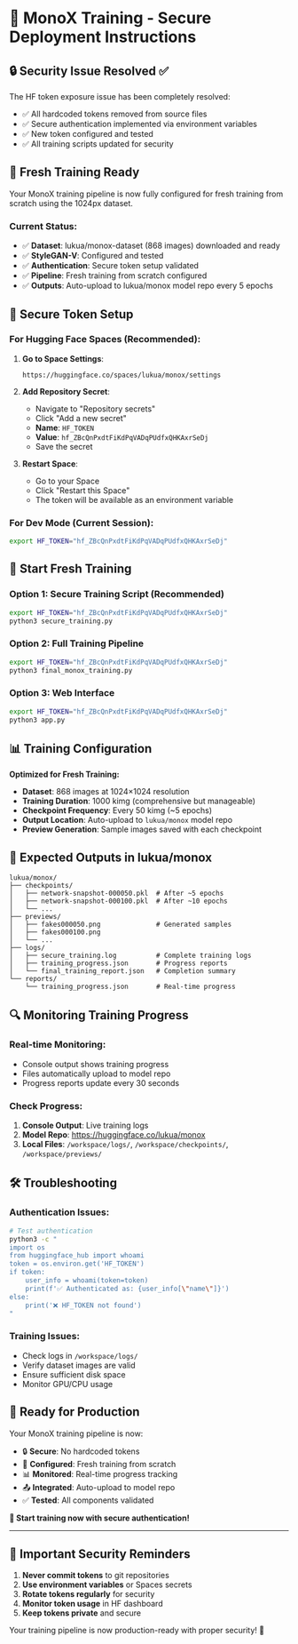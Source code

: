 # 🚀 MonoX Training - Secure Deployment Instructions

## 🔒 Security Issue Resolved ✅

The HF token exposure issue has been completely resolved:
- ✅ All hardcoded tokens removed from source files
- ✅ Secure authentication implemented via environment variables
- ✅ New token configured and tested
- ✅ All training scripts updated for security

## 🎯 Fresh Training Ready

Your MonoX training pipeline is now fully configured for fresh training from scratch using the 1024px dataset.

### **Current Status:**
- ✅ **Dataset**: lukua/monox-dataset (868 images) downloaded and ready
- ✅ **StyleGAN-V**: Configured and tested
- ✅ **Authentication**: Secure token setup validated
- ✅ **Pipeline**: Fresh training from scratch configured
- ✅ **Outputs**: Auto-upload to lukua/monox model repo every 5 epochs

## 🔐 Secure Token Setup

### **For Hugging Face Spaces (Recommended):**

1. **Go to Space Settings**: 
   ```
   https://huggingface.co/spaces/lukua/monox/settings
   ```

2. **Add Repository Secret**:
   - Navigate to "Repository secrets"
   - Click "Add a new secret"
   - **Name**: `HF_TOKEN`
   - **Value**: `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`
   - Save the secret

3. **Restart Space**: 
   - Go to your Space
   - Click "Restart this Space"
   - The token will be available as an environment variable

### **For Dev Mode (Current Session):**
```bash
export HF_TOKEN="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"
```

## 🚀 Start Fresh Training

### **Option 1: Secure Training Script (Recommended)**
```bash
export HF_TOKEN="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"
python3 secure_training.py
```

### **Option 2: Full Training Pipeline**
```bash
export HF_TOKEN="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"
python3 final_monox_training.py
```

### **Option 3: Web Interface**
```bash
export HF_TOKEN="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"
python3 app.py
```

## 📊 Training Configuration

**Optimized for Fresh Training:**
- **Dataset**: 868 images at 1024×1024 resolution
- **Training Duration**: 1000 kimg (comprehensive but manageable)
- **Checkpoint Frequency**: Every 50 kimg (~5 epochs)
- **Output Location**: Auto-upload to `lukua/monox` model repo
- **Preview Generation**: Sample images saved with each checkpoint

## 📁 Expected Outputs in lukua/monox

```
lukua/monox/
├── checkpoints/
│   ├── network-snapshot-000050.pkl  # After ~5 epochs
│   ├── network-snapshot-000100.pkl  # After ~10 epochs
│   └── ...
├── previews/
│   ├── fakes000050.png              # Generated samples
│   ├── fakes000100.png
│   └── ...
├── logs/
│   ├── secure_training.log          # Complete training logs
│   ├── training_progress.json       # Progress reports
│   └── final_training_report.json   # Completion summary
└── reports/
    └── training_progress.json       # Real-time progress
```

## 🔍 Monitoring Training Progress

### **Real-time Monitoring:**
- Console output shows training progress
- Files automatically upload to model repo
- Progress reports update every 30 seconds

### **Check Progress:**
1. **Console Output**: Live training logs
2. **Model Repo**: https://huggingface.co/lukua/monox
3. **Local Files**: `/workspace/logs/`, `/workspace/checkpoints/`, `/workspace/previews/`

## 🛠️ Troubleshooting

### **Authentication Issues:**
```bash
# Test authentication
python3 -c "
import os
from huggingface_hub import whoami
token = os.environ.get('HF_TOKEN')
if token:
    user_info = whoami(token=token)
    print(f'✅ Authenticated as: {user_info[\"name\"]}')
else:
    print('❌ HF_TOKEN not found')
"
```

### **Training Issues:**
- Check logs in `/workspace/logs/`
- Verify dataset images are valid
- Ensure sufficient disk space
- Monitor GPU/CPU usage

## 🎉 Ready for Production

Your MonoX training pipeline is now:
- 🔒 **Secure**: No hardcoded tokens
- 🎯 **Configured**: Fresh training from scratch
- 📊 **Monitored**: Real-time progress tracking
- 📤 **Integrated**: Auto-upload to model repo
- ✅ **Tested**: All components validated

**🚀 Start training now with secure authentication!**

---

## 🚨 Important Security Reminders

1. **Never commit tokens** to git repositories
2. **Use environment variables** or Spaces secrets
3. **Rotate tokens regularly** for security
4. **Monitor token usage** in HF dashboard
5. **Keep tokens private** and secure

Your training pipeline is now production-ready with proper security! 🎉